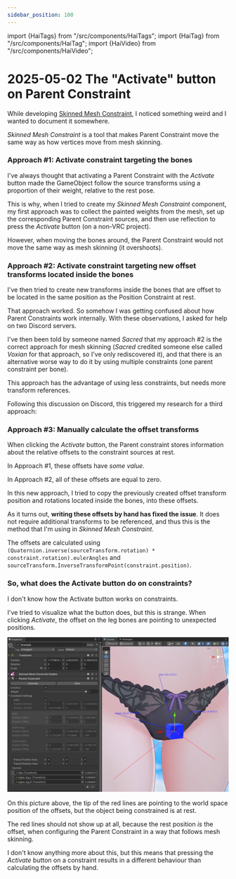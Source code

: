 ```yaml
---
sidebar_position: 100
---
```

import {HaiTags} from "/src/components/HaiTags";
import {HaiTag} from "/src/components/HaiTag";
import {HaiVideo} from "/src/components/HaiVideo";

# 2025-05-02 The "Activate" button on Parent Constraint

While developing [Skinned Mesh Constraint](/docs/products/constraint-tools/skinned-mesh-constraint), I noticed something weird
and I wanted to document it somewhere.

*Skinned Mesh Constraint* is a tool that makes Parent Constraint move the same way as how vertices move from mesh skinning.

### Approach #1: Activate constraint targeting the bones

I've always thought that activating a Parent Constraint with the *Activate* button made the GameObject follow the source transforms
using a proportion of their weight, relative to the rest pose.

This is why, when I tried to create my *Skinned Mesh Constraint* component, my first approach was to collect the painted weights
from the mesh, set up the corresponding Parent Constraint sources, and then use reflection to press the *Activate* button (on a non-VRC project).

However, when moving the bones around, the Parent Constraint would not move the same way as mesh skinning (it overshoots).

### Approach #2: Activate constraint targeting new offset transforms located inside the bones

I've then tried to create new transforms inside the bones that are offset to be located in the same position as the Position Constraint at rest.

That approach worked. So somehow I was getting confused about how Parent Constraints work internally. With these observations, I asked for
help on two Discord servers.

I've then been told by someone named *Sacred* that my approach #2 is the correct approach for mesh skinning (*Sacred* credited someone else
called *Voxian* for that approach, so I've only rediscovered it), and that there is an alternative worse way to do it by using multiple constraints (one
parent constraint per bone).

This approach has the advantage of using less constraints, but needs more transform references.

Following this discussion on Discord, this triggered my research for a third approach:

### Approach #3: Manually calculate the offset transforms

When clicking the *Activate* button, the Parent constraint stores information about the relative offsets to the constraint sources at rest.

In Approach #1, these offsets have *some value*.

In Approach #2, all of these offsets are equal to zero.

In this new approach, I tried to copy the previously created offset transform position and rotations located inside the bones, into these offsets.

As it turns out, **writing these offsets by hand has fixed the issue**. It does not require additional transforms to be referenced,
and thus this is the method that I'm using in *Skinned Mesh Constraint*.

The offsets are calculated using `(Quaternion.inverse(sourceTransform.rotation) * constraint.rotation).eulerAngles` and `sourceTransform.InverseTransformPoint(constraint.position)`.

### So, what does the Activate button do on constraints?

I don't know how the Activate button works on constraints.

I've tried to visualize what the button does, but this is strange. When clicking *Activate*, the offset on the leg bones are pointing to unexpected positions.

![Unity_lThgeTtkJV.png](img%2FUnity_lThgeTtkJV.png)

On this picture above, the tip of the red lines are pointing to the world space position of the offsets, but the object being constrained is at rest.

The red lines should not show up at all, because the rest position *is* the offset, when configuring the Parent Constraint in a way that follows mesh skinning.

I don't know anything more about this, but this means that pressing the *Activate* button on a constraint results in a different behaviour than
calculating the offsets by hand.